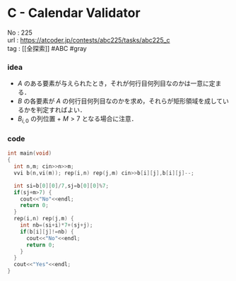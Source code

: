 # C - Calendar Validator

No	: 225  
url	: https://atcoder.jp/contests/abc225/tasks/abc225_c  
tag	: [[全探索]]  #ABC #gray 

### idea
- $A$ のある要素が与えられたとき，それが何行目何列目なのかは一意に定まる．
- $B$ の各要素が $A$ の何行目何列目なのかを求め，それらが矩形領域を成しているかを判定すればよい．
- $B_{i,0}$ の列位置 $+$ $M\gt7$ となる場合に注意．

### code
```cpp
int	main(void)
{
  int n,m; cin>>n>>m;
  vvi b(n,vi(m)); rep(i,n) rep(j,m) cin>>b[i][j],b[i][j]--;

  int si=b[0][0]/7,sj=b[0][0]%7;
  if(sj+m>7) {
    cout<<"No"<<endl;
    return 0;
  }
  rep(i,n) rep(j,m) {
    int nb=(si+i)*7+(sj+j);
    if(b[i][j]!=nb) {
      cout<<"No"<<endl;
      return 0;
    }
  }
  cout<<"Yes"<<endl;
}
```